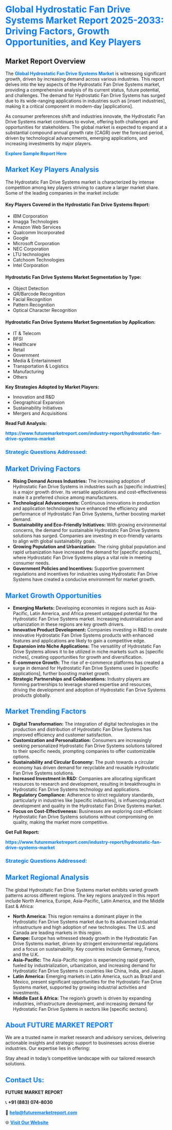 <h1 style="color: #007BFF;">Global Hydrostatic Fan Drive Systems Market Report 2025-2033: Driving Factors, Growth Opportunities, and Key Players</h1>

<section id="overview">
<h2>Market Report Overview</h2>
<p>The <a href="https://www.futuremarketreport.com/industry-report/hydrostatic-fan-drive-systems-market" style="color: #007BFF; text-decoration: none;"><strong>Global Hydrostatic Fan Drive Systems Market</strong></a> is witnessing significant growth, driven by increasing demand across various industries. This report delves into the key aspects of the Hydrostatic Fan Drive Systems market, providing a comprehensive analysis of its current status, future potential, and challenges. The demand for Hydrostatic Fan Drive Systems has surged due to its wide-ranging applications in industries such as [insert industries], making it a critical component in modern-day [applications].</p>
<p>As consumer preferences shift and industries innovate, the Hydrostatic Fan Drive Systems market continues to evolve, offering both challenges and opportunities for stakeholders. The global market is expected to expand at a substantial compound annual growth rate (CAGR) over the forecast period, driven by technological advancements, emerging applications, and increasing investments by major players.</p>
</section>

<section id="overview">
<p><a href="https://www.futuremarketreport.com/request-sample/reportId=33966" style="color: #007BFF; text-decoration: none;"><strong>Explore Sample Report Here</strong></a></p>
</section>

<section id="key-players">
<h2 style="color: #007BFF;">Market Key Players Analysis</h2>
<p>The Hydrostatic Fan Drive Systems market is characterized by intense competition among key players striving to capture a larger market share. Some of the leading companies in the market include:</p>
<h4>Key Players Covered in the Hydrostatic Fan Drive Systems Report:</h4>
<ul><li>IBM Corporation</li><li>Imagga Technologies</li><li>Amazon Web Services</li><li>Qualcomm Incorporated</li><li>Google</li><li>Microsoft Corporation</li><li>NEC Corporation</li><li>LTU technologies</li><li>Catchoom Technologies</li><li>Intel Corporation</li></ul>
<h4>Hydrostatic Fan Drive Systems Market Segmentation by Type:</h4>
<ul><li>Object Detection</li><li>QR/Barcode Recognition</li><li>Facial Recognition</li><li>Pattern Recognition</li><li>Optical Character Recognition</li></ul>

<h4>Hydrostatic Fan Drive Systems Market Segmentation by Application:</h4>
<ul><li>IT &amp; Telecom</li><li>BFSI</li><li>Healthcare</li><li>Retail</li><li>Government</li><li>Media &amp; Entertainment</li><li>Transportation &amp; Logistics</li><li>Manufacturing</li><li>Others</li></ul>
<p><strong>Key Strategies Adopted by Market Players:</strong></p>
<ul>
<li>Innovation and R&D</li>
<li>Geographical Expansion</li>
<li>Sustainability Initiatives</li>
<li>Mergers and Acquisitions</li>
</ul>
</section>

<section>
<p><strong>Read Full Analysis: </strong></p><a href="https://www.futuremarketreport.com/industry-report/hydrostatic-fan-drive-systems-market" style="color: #007BFF; text-decoration: none;"><strong>https://www.futuremarketreport.com/industry-report/hydrostatic-fan-drive-systems-market</strong></a>
<h3 style="color: #007BFF;">Strategic Questions Addressed:</h3>
</section>

<section id="driving-factors">
<h2 style="color: #007BFF;">Market Driving Factors</h2>
<ul>
<li><strong>Rising Demand Across Industries:</strong> The increasing adoption of Hydrostatic Fan Drive Systems in industries such as [specific industries] is a major growth driver. Its versatile applications and cost-effectiveness make it a preferred choice among manufacturers.</li>
<li><strong>Technological Advancements:</strong> Continuous innovations in production and application technologies have enhanced the efficiency and performance of Hydrostatic Fan Drive Systems, further boosting market demand.</li>
<li><strong>Sustainability and Eco-Friendly Initiatives:</strong> With growing environmental concerns, the demand for sustainable Hydrostatic Fan Drive Systems solutions has surged. Companies are investing in eco-friendly variants to align with global sustainability goals.</li>
<li><strong>Growing Population and Urbanization:</strong> The rising global population and rapid urbanization have increased the demand for [specific products], where Hydrostatic Fan Drive Systems plays a vital role in meeting consumer needs.</li>
<li><strong>Government Policies and Incentives:</strong> Supportive government regulations and incentives for industries using Hydrostatic Fan Drive Systems have created a conducive environment for market growth.</li>
</ul>
</section>

<section id="growth-opportunities">
<h2 style="color: #007BFF;">Market Growth Opportunities</h2>
<ul>
<li><strong>Emerging Markets:</strong> Developing economies in regions such as Asia-Pacific, Latin America, and Africa present untapped potential for the Hydrostatic Fan Drive Systems market. Increasing industrialization and urbanization in these regions are key growth drivers.</li>
<li><strong>Innovative Product Development:</strong> Companies investing in R&D to create innovative Hydrostatic Fan Drive Systems products with enhanced features and applications are likely to gain a competitive edge.</li>
<li><strong>Expansion into Niche Applications:</strong> The versatility of Hydrostatic Fan Drive Systems allows it to be utilized in niche markets such as [specific niches], creating opportunities for growth and diversification.</li>
<li><strong>E-commerce Growth:</strong> The rise of e-commerce platforms has created a surge in demand for Hydrostatic Fan Drive Systems used in [specific applications], further boosting market growth.</li>
<li><strong>Strategic Partnerships and Collaborations:</strong> Industry players are forming partnerships to leverage shared expertise and resources, driving the development and adoption of Hydrostatic Fan Drive Systems products globally.</li>
</ul>
</section>

<section id="trending-factors">
<h2 style="color: #007BFF;">Market Trending Factors</h2>
<ul>
<li><strong>Digital Transformation:</strong> The integration of digital technologies in the production and distribution of Hydrostatic Fan Drive Systems has improved efficiency and customer satisfaction.</li>
<li><strong>Customization and Personalization:</strong> Consumers are increasingly seeking personalized Hydrostatic Fan Drive Systems solutions tailored to their specific needs, prompting companies to offer customizable options.</li>
<li><strong>Sustainability and Circular Economy:</strong> The push towards a circular economy has driven demand for recyclable and reusable Hydrostatic Fan Drive Systems solutions.</li>
<li><strong>Increased Investment in R&D:</strong> Companies are allocating significant resources to research and development, resulting in breakthroughs in Hydrostatic Fan Drive Systems technology and applications.</li>
<li><strong>Regulatory Compliance:</strong> Adherence to strict regulatory standards, particularly in industries like [specific industries], is influencing product development and quality in the Hydrostatic Fan Drive Systems market.</li>
<li><strong>Focus on Cost-Effectiveness:</strong> Businesses are exploring cost-efficient Hydrostatic Fan Drive Systems solutions without compromising on quality, making the market more competitive.</li>
</ul>
</section>

<section>
<p><strong>Get Full Report: </strong></p><a href="https://www.futuremarketreport.com/industry-report/hydrostatic-fan-drive-systems-market" style="color: #007BFF; text-decoration: none;"><strong>https://www.futuremarketreport.com/industry-report/hydrostatic-fan-drive-systems-market</strong></a>
<h3 style="color: #007BFF;">Strategic Questions Addressed:</h3>
</section>


<section id="regional-analysis">
<h2 style="color: #007BFF;">Market Regional Analysis</h2>
<p>The global Hydrostatic Fan Drive Systems market exhibits varied growth patterns across different regions. The key regions analyzed in this report include North America, Europe, Asia-Pacific, Latin America, and the Middle East & Africa:</p>
<ul>
<li><strong>North America:</strong> This region remains a dominant player in the Hydrostatic Fan Drive Systems market due to its advanced industrial infrastructure and high adoption of new technologies. The U.S. and Canada are leading markets in this region.</li>
<li><strong>Europe:</strong> Europe has witnessed steady growth in the Hydrostatic Fan Drive Systems market, driven by stringent environmental regulations and a focus on sustainability. Key countries include Germany, France, and the U.K.</li>
<li><strong>Asia-Pacific:</strong> The Asia-Pacific region is experiencing rapid growth, fueled by industrialization, urbanization, and increasing demand for Hydrostatic Fan Drive Systems in countries like China, India, and Japan.</li>
<li><strong>Latin America:</strong> Emerging markets in Latin America, such as Brazil and Mexico, present significant opportunities for the Hydrostatic Fan Drive Systems market, supported by growing industrial activities and investments.</li>
<li><strong>Middle East & Africa:</strong> The region’s growth is driven by expanding industries, infrastructure development, and increasing demand for Hydrostatic Fan Drive Systems in sectors like [specific sectors].</li>
</ul>
</section>

<footer>
<h2 style="color: #007BFF;">About FUTURE MARKET REPORT</h2>
<p>We are a trusted name in market research and advisory services, delivering actionable insights and strategic support to businesses across diverse industries. Our expertise lies in offering:</p>

<p>Stay ahead in today’s competitive landscape with our tailored research solutions.</p>

<h2 style="color: #007BFF;">Contact Us:</h2>
<p><strong>FUTURE MARKET REPORT</strong></p>
<p>📞 <strong>+91 (883) 074-8030</strong></p>
<p>📧 <strong><a href="mailto:help@futuremarketreport.com" style="color: #007BFF;">help@futuremarketreport.com</a></strong></p>
<p>🌐 <strong><a href="https://www.futuremarketreport.com/" style="color: #007BFF;">Visit Our Website</a></strong></p>
</footer>
